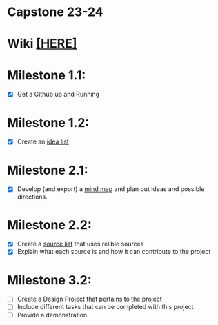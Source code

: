 # Capstone 23-24

# Wiki [[HERE]](https://github.com/dthomsen116/Capstone23-24/wiki)

# Milestone 1.1:
- [x] Get a Github up and Running

# Milestone 1.2:
- [x] Create an [idea list](https://github.com/dthomsen116/Capstone23-24/wiki/1.2-Idea-List)

# Milestone 2.1:
- [x] Develop (and export) a [mind map]() and plan out ideas and possible directions.

# Milestone 2.2:
- [x] Create a [source list]() that uses relible sources
- [x] Explain what each source is and how it can contribute to the project

# Milestone 3.2:
- [ ] Create a Design Project that pertains to the project
- [ ] Include different tasks that can be completed with this project
- [ ] Provide a demonstration
